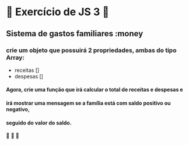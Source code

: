 # :book: Exercício de JS 3 :book:
## Sistema de gastos familiares :money
### crie um objeto que possuirá 2 propriedades, ambas do tipo Array:
* receitas []
* despesas []

#### Agora, crie uma função que irá calcular o total de receitas e despesas e
#### irá mostrar uma mensagem se a família está com saldo positivo ou negativo,
#### seguido do valor do saldo.

:rocket: :rocket: :rocket:
